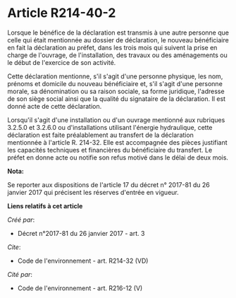 # Article R214-40-2

Lorsque le bénéfice de la déclaration est transmis à une autre personne que celle qui était mentionnée au dossier de
déclaration, le nouveau bénéficiaire en fait la déclaration au préfet, dans les trois mois qui suivent la prise en charge de
l'ouvrage, de l'installation, des travaux ou des aménagements ou le début de l'exercice de son activité.

Cette déclaration mentionne, s'il s'agit d'une personne physique, les nom, prénoms et domicile du nouveau bénéficiaire et,
s'il s'agit d'une personne morale, sa dénomination ou sa raison sociale, sa forme juridique, l'adresse de son siège social
ainsi que la qualité du signataire de la déclaration. Il est donné acte de cette déclaration.

Lorsqu'il s'agit d'une installation ou d'un ouvrage mentionné aux rubriques 3.2.5.0 et 3.2.6.0 ou d'installations utilisant
l'énergie hydraulique, cette déclaration est faite préalablement au transfert de la déclaration mentionnée à l'article R.
214-32. Elle est accompagnée des pièces justifiant les capacités techniques et financières du bénéficiaire du transfert. Le
préfet en donne acte ou notifie son refus motivé dans le délai de deux mois.

**Nota:**

Se reporter aux dispositions de l'article 17 du décret n° 2017-81 du 26 janvier 2017 qui précisent les réserves d'entrée en
vigueur.

**Liens relatifs à cet article**

_Créé par_:

  - Décret n°2017-81 du 26 janvier 2017 - art. 3

_Cite_:

  - Code de l'environnement - art. R214-32 (VD)

_Cité par_:

  - Code de l'environnement - art. R216-12 (V)

